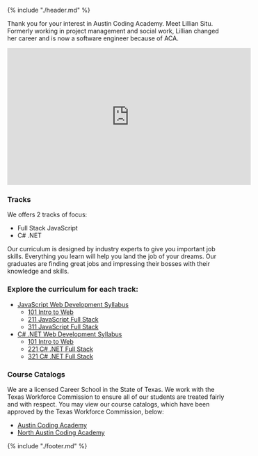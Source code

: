 {% include "./header.md" %}

Thank you for your interest in Austin Coding Academy. Meet Lillian Situ. Formerly working in project management and social work, Lillian changed her career and is now a software engineer because of ACA. 

<iframe width="560" height="315" src="https://www.youtube.com/watch?v=AVMkl06b5IE" frameborder="0" allow="autoplay; encrypted-media" allowfullscreen></iframe>

### Tracks

We offers 2 tracks of focus:
* Full Stack JavaScript
* C# .NET 

Our curriculum is designed by industry experts to give you important job skills. Everything you learn will help you land the job of your dreams. Our graduates are finding great jobs and impressing their bosses with their knowledge and skills.

### Explore the curriculum for each track:

* [JavaScript Web Development Syllabus](FSWD-JS.md)
  * [101 Intro to Web](FSWD-JS.md#101-intro-to-web)
  * [211 JavaScript Full Stack](/FSWD-JS.md#211-javascript-full-stack)
  * [311 JavaScript Full Stack](/FSWD-JS.md#311-javascript-full-stack)
* [C# .NET Web Development Syllabus](FSWD-CSHARPDOTNET.md)
  * [101 Intro to Web](/FSWD-CSHARPDOTNET.md#101-intro-to-web)
  * [221 C# .NET Full Stack](/FSWD-CSHARPDOTNET.md#221-c-net-full-stack)
  * [321 C# .NET Full Stack](/FSWD-CSHARPDOTNET.md#321-c-net-full-stack)

### Course Catalogs

We are a licensed Career School in the State of Texas. We work with the Texas Workforce Commission to ensure all of our students are treated fairly and with respect. You may view our course catalogs, which have been approved by the Texas Workforce Commission, below:

* [Austin Coding Academy](https://docs.google.com/document/d/123TPV2I6gx1EWJu0vEwl8_nSzc6pFwtyBGH8i30h2c4/edit?usp=sharing)
* [North Austin Coding Academy](https://docs.google.com/a/austincodingacademy.com/document/d/1LoT7N5vCxANQ7CN-MCS55ZuOtXHgjkJs3qeI8rG_XBE/edit?usp=sharing)
<!-- * [San Antonio Coding Academy](https://docs.google.com/document/d/1ZMtSfoxoiBSwZFmEsM2VOqyUcXc7x8NujfyTPAIF4Vw/edit?usp=sharing) -->

{% include "./footer.md" %}

<!-- * [UX/Freelance (Web Design) Syllabus](FSWD-WEBDESIGN.md)
  * [101 Intro to Web](FSWD-WEBDESIGN.md#101-intro-to-web)
  * [231 UX Development](/FSWD-WEBDESIGN.md#web-design-231-intermediate)
  * [331 Wordpress Development](/FSWD-WEBDESIGN.md#web-design-331-advanced) -->
